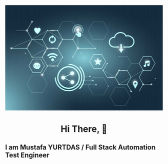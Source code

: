 <img src="https://github.com/mustafayurtdas/mustafayurtdas/blob/main/cloud_it.jpg?raw=true" >

<h1 align= "center"> Hi There, 👋</h1>

<h2> I am Mustafa YURTDAS / Full Stack Automation Test Engineer </h2>

